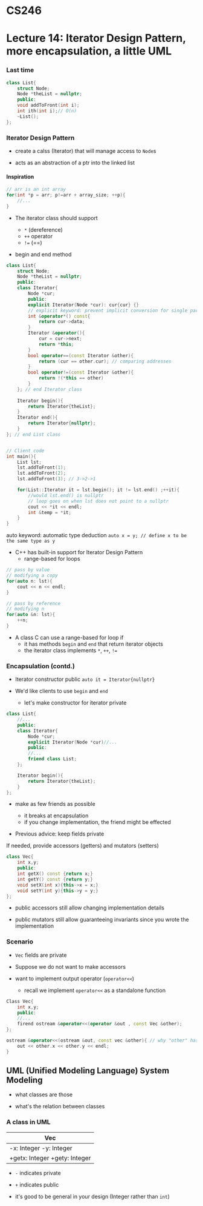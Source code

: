 # CS246
# Lecture 14: Iterator Design Pattern, more encapsulation, a little UML


### Last time

```cpp
class List{
	struct Node;
	Node *theList = nullptr;
	public:
	void addToFront(int i);
	int ith(int i);// O(n)
	~List();
};
```


### Iterator Design Pattern

- create a calss (Iterator) that will manage access to `Node`s

- acts as an abstraction of a ptr into the linked list

#### Inspiration

```cpp
// arr is an int array
for(int *p = arr; p!=arr + array_size; ++p){
	//...
}
```

- The iterator class should support
	- `*` (dereference)
	- `++` operator
	- `!=` (==)

- begin and end method
```cpp
class List{
	struct Node;
	Node *theList = nullptr;
	public:
	class Iterator{
		Node *cur;
		public:
		explicit Iterator(Node *cur): cur{cur} {}
		// explicit keyword: prevent implicit conversion for single parameter constructors
		int &operator*() const{
			return cur->data;
		}
		Iterator &operator(){
			cur = cur->next;
			return *this;
		}
		bool operator==(const Iterator &other){
			return (cur == other.cur); // comparing addresses
		}
		bool operator!=(const Iterator &other){
			return !(*this == other)
		}
	}; // end Iterator class
	
	Iterator begin(){
		return Iterator{theList};
	}
	Iterator end(){
		return Iterator{nullptr};
	}
}; // end List class


// Client code
int main(){
	List lst;
	lst.addToFront(1);
	lst.addToFront(2);
	lst.addToFront(3); // 3->2->1

	for(List::Iterator it = lst.begin(); it != lst.end() ;++it){
		//would lst.end() is nullptr
		// loop goes on when lst does not point to a nullptr
		cout << *it << endl;
		int &temp = *it;
	}
}

```

auto keyword: automatic type deduction
`auto x = y; // define x to be the same type as y`


- C++ has built-in support for Iterator Design Pattern
	- range-based for loops
```cpp
// pass by value
// modifying a copy
for(auto n: lst){
	cout << n << endl;
}

// pass by reference
// modifying n
for(auto &n: lst){
	++n;
}
```

- A class C can use a range-based for loop if
	- it has methods `begin` and `end` that return iterator objects
	- the iterator class implements `*`, `++`, `!=`

### Encapsulation (contd.)

- Iterator constructor public
`auto it = Iterator{nullptr}`

- We'd like clients to use `begin` and `end`
	- let's make constructor for iterator private


```cpp
class List{
	//...
	public:
	class Iterator{
		Node *cur;
		explicit Iterator(Node *cur)//...
		public:
		//...
		friend class List;
	};

	Iterator begin(){
		return Iterator{theList};
	}
};

```
- make as few friends as possible
	- it breaks at encapsulation
	- if you change implementation, the friend might be effected

- Previous advice: keep fields private

If needed, provide accessors (getters) and mutators (setters)

```cpp
class Vec{
	int x,y;
	public:
	int getX() const {return x;}
	int getY() const {return y;}
	void setX(int x){this->x = x;}
	void setY(int y){this->y = y;}
};

```

- public accessors still allow changing implementation details

- public mutators still allow guaranteeing invariants since you wrote the implementation

### Scenario

- `Vec` fields are private 

- Suppose we do not want to make accessors

- want to implement output operator (`operator<<`)
	- recall we implement `operator<<` as a standalone function


```cpp
Class Vec{
	int x,y;
	public:
	//...
	firend ostream &operator<<(operator &out , const Vec &other);
};

ostream &operator<<(ostream &out, const vec &other){ // why "other" has to be a reference???
	out << other.x << other.y << endl;
}

```

## UML (Unified Modeling Language) System Modeling

- what classes are those

- what's the relation between classes

### A class in UML

|Vec|
|---|
|-x: Integer  -y: Integer|
|+getx: Integer +gety: Integer|

- `-` indicates private
- `+` indicates public

- it's good to be general in your design (Integer rather than `int`)
